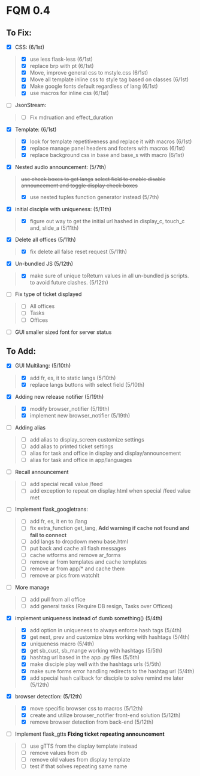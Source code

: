 # FQM 0.4

## To Fix:

- [x] CSS: (6/1st)
> - [x] use less flask-less (6/1st)
> - [x] replace brp with pt (6/1st)
> - [x] Move, improve general css to mstyle.css (6/1st)
> - [x] Move all template inline css to style tag based on classes (6/1st)
> - [x] Make google fonts default regardless of lang (6/1st)
> - [x] use macros for inline css (6/1st)

- [ ] JsonStream:
> - [ ] Fix mdruation and effect_duration

- [x] Template: (6/1st)
> - [x] look for template repetitiveness and replace it with macros (6/1st)
> - [x] replace manage panel headers and footers with macros (6/1st)
> - [x] replace background css in base and base_s with macro (6/1st)

- [x] Nested audio announcement: (5/7th)
> ~~use check boxes to get langs~~
> ~~select field to enable disable announcement and toggle display check boxes~~
> - [x] use nested tuples function generator instead (5/7th)

- [x] initial disciple with uniqueness: (5/11th)
> - [x] figure out way to get the initial url hashed in display_c, touch_c and, slide_a (5/11th)

- [x] Delete all offices (5/11th)
> - [x] fix delete all false reset request (5/11th)

- [x] Un-bundled JS (5/12th)
> - [x] make sure of unique toReturn values in all un-bundled js scripts. to avoid future clashes. (5/12th)

- [ ] Fix type of ticket displayed
> - [ ] All offices
> - [ ] Tasks
> - [ ] Offices

- [ ] GUI smaller sized font for server status


## To Add:

- [x] GUI Multilang: (5/10th)
> - [x] add fr, es, it to static langs (5/10th)
> - [x] replace langs buttons with select field (5/10th)

- [x] Adding new release notifier (5/19th)
> - [x] modify browser_notifier (5/19th)
> - [x] implement new browser_notifier (5/19th)

- [ ] Adding alias
> - [ ] add alias to display_screen customize settings
> - [ ] add alias to printed ticket settings
> - [ ] alias for task and office in display and display/announcement
> - [ ] alias for task and office in app/languages

- [ ] Recall announcement
> - [ ] add special recall value /feed
> - [ ] add exception to repeat on display.html when special /feed value met

- [ ] Implement flask_googletrans:
> - [ ] add fr, es, it en to /lang
> - [ ] fix extra_function get_lang, __Add warning if cache not found and fail to connect__
> - [ ] add langs to dropdown menu base.html
> - [ ] put back and cache all flash messages
> - [ ] cache wtforms and remove ar_forms
> - [ ] remove ar from templates and cache templates
> - [ ] remove ar from app/* and cache them
> - [ ] remove ar pics from watchIt


- [ ] More manage
> - [ ] add pull from all office
> - [ ] add general tasks (Require DB resign, Tasks over Offices)

- [x] implement uniqueness instead of dumb something() (5/4th)
> - [x] add option in uniqueness to always enforce hash tags (5/4th)
> - [x] get next, prev and customize btns working with hashtags (5/4th)
> - [x] uniqueness macro (5/4th)
> - [x] get sb_cust, sb_mange working with hashtags (5/5th)
> - [x] hashtag url based in the app .py files (5/5th)
> - [x] make disciple play well with the hashtags urls (5/5th)
> - [x] make sure forms error handling redirects to the hashtag url (5/4th)
> - [x] add special hash callback for disciple to solve remind me later (5/12th)

- [x] browser detection: (5/12th)
> - [x] move specific browser css to macros (5/12th)
> - [x] create and utilize browser_notifier front-end solution (5/12th)
> - [x] remove browser detection from back-end (5/12th)

- [ ] Implement flask_gtts **Fixing ticket repeating announcement**
> - [ ] use gTTS from the display template instead
> - [ ] remove values from db
> - [ ] remove old values from display template
> - [ ] test if that solves repeating same name
